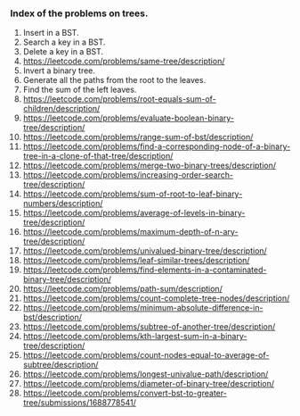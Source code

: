 ### Index of the problems on trees.

1. Insert in a BST.
2. Search a key in a BST.
3. Delete a key in a BST.
4. https://leetcode.com/problems/same-tree/description/
11. Invert a binary tree.
12. Generate all the paths from the root to the leaves.
13. Find the sum of the left leaves.
14. https://leetcode.com/problems/root-equals-sum-of-children/description/
19. https://leetcode.com/problems/evaluate-boolean-binary-tree/description/
15. https://leetcode.com/problems/range-sum-of-bst/description/
20. https://leetcode.com/problems/find-a-corresponding-node-of-a-binary-tree-in-a-clone-of-that-tree/description/
21. https://leetcode.com/problems/merge-two-binary-trees/description/
22. https://leetcode.com/problems/increasing-order-search-tree/description/
23. https://leetcode.com/problems/sum-of-root-to-leaf-binary-numbers/description/
24. https://leetcode.com/problems/average-of-levels-in-binary-tree/description/
25. https://leetcode.com/problems/maximum-depth-of-n-ary-tree/description/
26. https://leetcode.com/problems/univalued-binary-tree/description/
27. https://leetcode.com/problems/leaf-similar-trees/description/
28. https://leetcode.com/problems/find-elements-in-a-contaminated-binary-tree/description/
30. https://leetcode.com/problems/path-sum/description/
31. https://leetcode.com/problems/count-complete-tree-nodes/description/
32. https://leetcode.com/problems/minimum-absolute-difference-in-bst/description/
33. https://leetcode.com/problems/subtree-of-another-tree/description/
34. https://leetcode.com/problems/kth-largest-sum-in-a-binary-tree/description/
35. https://leetcode.com/problems/count-nodes-equal-to-average-of-subtree/description/
36. https://leetcode.com/problems/longest-univalue-path/description/
37. https://leetcode.com/problems/diameter-of-binary-tree/description/
38. https://leetcode.com/problems/convert-bst-to-greater-tree/submissions/1688778541/